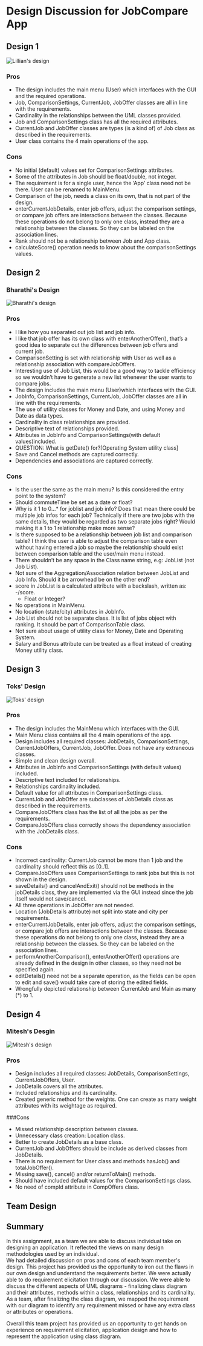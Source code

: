 # Design Discussion for JobCompare App
## Design 1
![Lillian's design](lilliandesign.png)
### Pros
* The design includes the main menu (User) which interfaces with the GUI and the required operations.
* Job, ComparisonSettings, CurrentJob, JobOffer classes are all in line with the requirements.
* Cardinality in the relationships between the UML classes provided.
* Job and ComparisonSettings class has all the required attributes.
* CurrentJob and JobOffer classes are types (is a kind of) of Job class as described in the requirements.
* User class contains the 4 main operations of the app.

### Cons
* No initial (default) values set for ComparisonSettings attributes.
* Some of the attributes in Job should be float/double, not integer.
* The requirement is for a single user, hence the ‘App’ class need not be there. User can be renamed to MainMenu.
* Comparison of the job, needs a class on its own, that is not part of the design.
* enterCurrentJobDetails, enter job offers, adjust the comparison settings, or compare job offers are interactions between the classes. Because these operations do not belong to only one class, instead they are a relationship between the classes. So they can be labeled on the association lines.
* Rank should not be a relationship between Job and App class.
* calculateScore() operation needs to know about the comparisonSettings values.

## Design 2
### Bharathi's Design
![Bharathi's design](bharathidesign.png)
### Pros
* I like how you separated out job list and job info.
* I like that job offer has its own class with enterAnotherOffer(), that’s a good idea to separate out the differences between job offers and current job.
* ComparisonSetting is set with relationship with User as well as a relationship association with compareJobOffers.
* Interesting use of Job List, this would be a good way to tackle efficiency so we wouldn’t have to generate a new list whenever the user wants to compare jobs.
* The design includes the main menu (User)which interfaces with the GUI.
* JobInfo, ComparisonSettings, CurrentJob, JobOffer classes are all in line with the requirements.
* The use of utility classes for Money and Date, and using Money and Date as data types.
* Cardinality in class relationships are provided.
* Descriptive text of relationships provided.
* Attributes in JobInfo and ComparisonSettings(with default values)included.
* QUESTION: What is getDate() for?[Operating System utility class]
* Save and Cancel methods are captured correctly.
* Dependencies and associations are captured correctly.

### Cons
* Is the user the same as the main menu? Is this considered the entry point to the system?
* Should commuteTime be set as a date or float?
* Why is it 1 to 0...* for joblist and job info? Does that mean there could be multiple job infos for each job? Technically if there are two jobs with the same details, they would be regarded as two separate jobs right? Would making it a 1 to 1 relationship make more sense?
* Is there supposed to be a relationship between job list and comparison table? I think the user is able to adjust the comparison table even without having entered a job so maybe the relationship should exist between comparison table and the user/main menu instead.
* There shouldn’t be any space in the Class name string, e.g: JobList (not Job List).
* Not sure of the Aggregation/Association relation between JobList and Job Info. Should it be arrowhead be on the other end?
* score in JobList is a calculated attribute with a backslash, written as: -/score.
  - Float or Integer?
* No operations in MainMenu.
* No location (state/city) attributes in JobInfo.
* Job List should not be separate class. It is list of jobs object with ranking. It should be part of ComparisonTable class.
* Not sure about usage of utility class for Money, Date and Operating System.
* Salary and Bonus attribute can be treated as a float instead of creating Money utility class.

## Design 3
### Toks' Design
![Toks' design](toksdesign.png)
### Pros
* The design includes the MainMenu which interfaces with the GUI. 
* Main Menu class contains all the 4 main operations of the app.
* Design includes all required classes: JobDetails, ComparisonSettings, CurrentJobOffers, CurrentJob, JobOffer. Does not have any extraneous classes. 
* Simple and clean design overall.
* Attributes in JobInfo and ComparisonSettings (with default values) included. 
* Descriptive text included for relationships.
* Relationships cardinality included.
* Default value for all attributes in ComparisonSettings class.
* CurrentJob and JobOffer are subclasses of JobDetails class as described in the requirements.
* CompareJobOffers class has the list of all the jobs as per the requirements.
* CompareJobOffers class correctly shows the dependency association with the JobDetails class.

### Cons
* Incorrect cardinality: CurrentJob cannot be more than 1 job and the cardinality should reflect this as [0..1].
* CompareJobOffers uses ComparisonSettings to rank jobs but this is not shown in the design.
* saveDetails() and cancelAndExit() should not be methods in the jobDetails class, they are implemented via the GUI instead since the job itself would not save/cancel.
* All three operations in JobOffer are not needed.
* Location (JobDetails attribute) not split into state and city  per requirements. 
* enterCurrentJobDetails, enter job offers, adjust the comparison settings, or compare job offers are interactions between the classes. Because these operations do not belong to only one class, instead they are a relationship between the classes. So they can be labeled on the association lines.
* performAnotherComparison(), enterAnotherOffer() operations are already defined in the design in other classes, so they need not be specified again.
* editDetails() need not be a separate operation, as the fields can be open to edit and save() would take care of storing the edited fields.
* Wrongfully depicted relationship between CurrentJob and Main as many (*) to 1. 

## Design 4
### Mitesh's Desgin
![Mitesh's design](miteshdesign.png)
### Pros
* Design includes all required classes: JobDetails, ComparisonSettings, CurrentJobOffers, User. 
* JobDetails covers all the attributes.
* Included relationships and its cardinality.
* Created generic method for the weights. One can create as many weight attributes with its weightage as required.

###Cons
* Missed relationship description between classes. 
* Unnecessary class creation: Location class.
* Better to create JobDetails as a base class.
* CurrentJob and JobOffers should be include as derived classes from JobDetails.
* There is no requirement for User class and methods hasJob() and totalJobOffer(). 
* Missing save(), cancel() and/or returnToMain() methods.
* Should have included default values for the ComparisonSettings class.
* No need of compId attribute in CompOffers class.

## Team Design

## Summary
In this assignment, as a team we are able to discuss individual take on designing an application. It reflected the views on many design methodologies used by an individual.  
We had detailed discussion on pros and cons of each team member's design. This project has provided us the opportunity to iron out the flaws in our own design and understand the requirements better. 
We were actually able to do requirement elicitation through our discussion. We were able to discuss the different aspects of UML diagrams - finalizing class diagram and their attributes, methods within a class, relationships and its cardinality. 
As a team, after finalizing the class diagram, we mapped the requirement with our diagram to identify any requirement missed  or have any extra class or attributes or operations.  

Overall this team project has provided us an opportunity to get hands on experience on requirement elicitation, application design and how to represent the application using class diagram.
